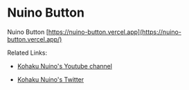 # Nuino Button

Nuino Button [https://nuino-button.vercel.app](https://nuino-button.vercel.app/)

Related Links:

* [Kohaku Nuino's Youtube channel](https://www.youtube.com/channel/UCF4KiwafRPMgvnfipsk1JZg)

* [Kohaku Nuino's Twitter](https://twitter.com/Kohaku_Nuino)